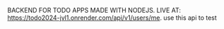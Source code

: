 BACKEND FOR TODO APPS MADE WITH NODEJS. LIVE AT: https://todo2024-jvl1.onrender.com/api/v1/users/me. use this api to test
